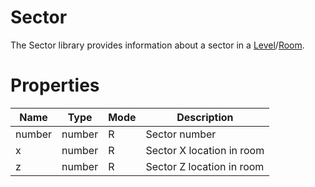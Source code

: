# Sector

The Sector library provides information about a sector in a [Level](level.md)/[Room](room.md).

# Properties
| Name | Type | Mode | Description |
| ---- | ---- | ---- | ---- |
| number | number | R | Sector number |
| x | number | R | Sector X location in room |
| z | number | R | Sector Z location in room |